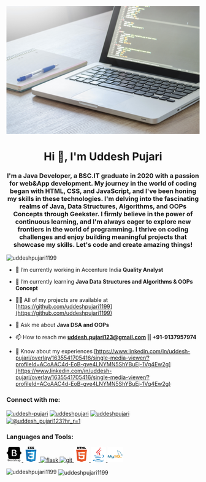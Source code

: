 ![logo](https://github.com/uddeshpujari1199/uddeshpujari1199/blob/main/pexels-lukas-574073.jpg)
<h1 align="center">Hi 👋, I'm Uddesh Pujari</h1>
<h3 align="center">I'm a Java Developer, a BSC.IT graduate in 2020 with a passion for web&App development. My journey in the world of coding began with HTML, CSS, and JavaScript, and I've been honing my skills in these technologies. I'm delving into the fascinating realms of Java, Data Structures, Algorithms, and OOPs Concepts through Geekster. I firmly believe in the power of continuous learning, and I'm always eager to explore new frontiers in the world of programming. I thrive on coding challenges and enjoy building meaningful projects that showcase my skills. Let's code and create amazing things!</h3>

<p align="left"> <img src="https://komarev.com/ghpvc/?username=uddeshpujari1199&label=Profile%20views&color=0e75b6&style=flat" alt="uddeshpujari1199" /> </p>

- 🔭 I’m currently working in Accenture India **Quality Analyst**

- 🌱 I’m currently learning **Java Data Structures and Algorithms & OOPs Concept**

- 👨‍💻 All of my projects are available at [https://github.com/uddeshpujari1199](https://github.com/uddeshpujari1199)

- 💬 Ask me about **Java DSA and OOPs**

- 📫 How to reach me **uddesh.pujari123@gmail.com || +91-9137957974**

- 📄 Know about my experiences [https://www.linkedin.com/in/uddesh-pujari/overlay/1635541705416/single-media-viewer/?profileId=ACoAAC4d-EoB-gve4LNYMN5ShYBuEj-1Vg4Ew2g](https://www.linkedin.com/in/uddesh-pujari/overlay/1635541705416/single-media-viewer/?profileId=ACoAAC4d-EoB-gve4LNYMN5ShYBuEj-1Vg4Ew2g)

<h3 align="left">Connect with me:</h3>
<p align="left">
<a href="https://linkedin.com/in/uddesh-pujari" target="blank"><img align="center" src="https://raw.githubusercontent.com/rahuldkjain/github-profile-readme-generator/master/src/images/icons/Social/linked-in-alt.svg" alt="uddesh-pujari" height="30" width="40" /></a>
<a href="https://instagram.com/uddeshpujari" target="blank"><img align="center" src="https://raw.githubusercontent.com/rahuldkjain/github-profile-readme-generator/master/src/images/icons/Social/instagram.svg" alt="uddeshpujari" height="30" width="40" /></a>
<a href="https://www.leetcode.com/uddeshpujari" target="blank"><img align="center" src="https://raw.githubusercontent.com/rahuldkjain/github-profile-readme-generator/master/src/images/icons/Social/leet-code.svg" alt="uddeshpujari" height="30" width="40" /></a>
<a href="https://www.hackerearth.com/@uddesh_pujari123?hr_r=1" target="blank"><img align="center" src="https://raw.githubusercontent.com/rahuldkjain/github-profile-readme-generator/master/src/images/icons/Social/hackerearth.svg" alt="@uddesh_pujari123?hr_r=1" height="30" width="40" /></a>
</p>

<h3 align="left">Languages and Tools:</h3>
<p align="left"> <a href="https://getbootstrap.com" target="_blank" rel="noreferrer"> <img src="https://raw.githubusercontent.com/devicons/devicon/master/icons/bootstrap/bootstrap-plain-wordmark.svg" alt="bootstrap" width="40" height="40"/> </a> <a href="https://www.w3schools.com/css/" target="_blank" rel="noreferrer"> <img src="https://raw.githubusercontent.com/devicons/devicon/master/icons/css3/css3-original-wordmark.svg" alt="css3" width="40" height="40"/> </a> <a href="https://flask.palletsprojects.com/" target="_blank" rel="noreferrer"> <img src="https://www.vectorlogo.zone/logos/pocoo_flask/pocoo_flask-icon.svg" alt="flask" width="40" height="40"/> </a> <a href="https://git-scm.com/" target="_blank" rel="noreferrer"> <img src="https://www.vectorlogo.zone/logos/git-scm/git-scm-icon.svg" alt="git" width="40" height="40"/> </a> <a href="https://www.w3.org/html/" target="_blank" rel="noreferrer"> <img src="https://raw.githubusercontent.com/devicons/devicon/master/icons/html5/html5-original-wordmark.svg" alt="html5" width="40" height="40"/> </a> <a href="https://www.java.com" target="_blank" rel="noreferrer"> <img src="https://raw.githubusercontent.com/devicons/devicon/master/icons/java/java-original.svg" alt="java" width="40" height="40"/> </a> <a href="https://www.mysql.com/" target="_blank" rel="noreferrer"> <img src="https://raw.githubusercontent.com/devicons/devicon/master/icons/mysql/mysql-original-wordmark.svg" alt="mysql" width="40" height="40"/> </a> </p>

<p><img align="left" src="https://github-readme-stats.vercel.app/api/top-langs?username=uddeshpujari1199&show_icons=true&locale=en&layout=compact" alt="uddeshpujari1199" /></p>

<p>&nbsp;<img align="center" src="https://github-readme-stats.vercel.app/api?username=uddeshpujari1199&show_icons=true&locale=en" alt="uddeshpujari1199" /></p>
